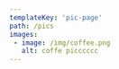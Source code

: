 ```yaml
---
templateKey: 'pic-page'
path: /pics
images:
 - image: /img/coffee.png
   alt: coffe picccccc
---
```


